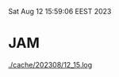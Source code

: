 Sat Aug 12 15:59:06 EEST 2023
# JAM
<a href='./cache/202308/12_15.log'>./cache/202308/12_15.log</a>
